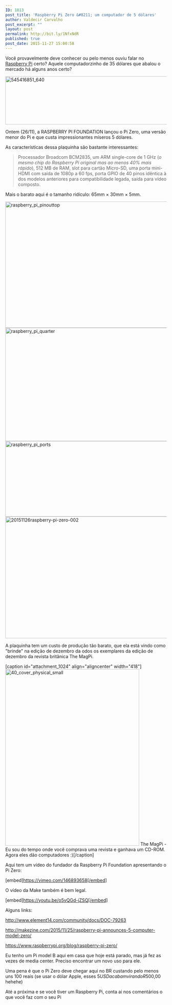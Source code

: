 ```yaml
---
ID: 1013
post_title: 'Raspberry Pi Zero &#8211; um computador de 5 dólares'
author: Valdecir Carvalho
post_excerpt: ""
layout: post
permalink: http://bit.ly/1NfxNdR
published: true
post_date: 2015-11-27 15:00:58
---
```

Você provavelmente deve conhecer ou pelo menos ouviu falar no <a href="https://pt.wikipedia.org/wiki/Raspberry_Pi" target="_blank">Raspberry Pi</a> certo? Aquele computadorzinho de 35 dólares que abalou o mercado há alguns anos certo?

<img class="aligncenter size-full wp-image-1021" src="http://homelaber.com.br/site/wp-content/uploads/2015/11/545416851_640-e1448737619800.jpg" alt="545416851_640" width="640" height="150" />

Ontem (26/11), a RASPBERRY PI FOUNDATION lançou o Pi Zero, uma versão menor do Pi e que custa impressionantes míseros 5 dólares.<!--more-->

As características dessa plaquinha são bastante interessantes:

<blockquote>Processador Broadcom BCM2835, um ARM single-core de 1 GHz (<em>o mesmo chip do Raspberry Pi original mas ao menos 40% mais rápido</em>), 512 MB de RAM, slot para cartão Micro-SD, uma porta mini-HDMI com saída de 1080p a 60 fps, porta GPIO de 40 pinos idêntica à dos modelos anteriores para compatibilidade legada, saída para vídeo composto.</blockquote>

Mais o barato aqui é o tamanho ridículo: 65mm × 30mm × 5mm.

<img class="aligncenter size-full wp-image-1017" src="http://homelaber.com.br/site/wp-content/uploads/2015/11/raspberry_pi_pinouttop.jpg" alt="raspberry_pi_pinouttop" width="800" height="393" />

<img class="aligncenter size-full wp-image-1016" src="http://homelaber.com.br/site/wp-content/uploads/2015/11/raspberry_pi_quarter.jpg" alt="raspberry_pi_quarter" width="800" height="353" />

<img class="aligncenter size-full wp-image-1015" src="http://homelaber.com.br/site/wp-content/uploads/2015/11/raspberry_pi_ports.jpg" alt="raspberry_pi_ports" width="800" height="235" />

<img class="aligncenter size-full wp-image-1028" src="http://homelaber.com.br/site/wp-content/uploads/2015/11/20151126raspberry-pi-zero-002.jpg" alt="20151126raspberry-pi-zero-002" width="620" height="379" />

A plaquinha tem um custo de produção tão barato, que ela está vindo como "brinde" na edição de dezembro da odos os exemplares da edição de dezembro da revista britânica The MagPi.

[caption id="attachment_1024" align="aligncenter" width="418"]<img class="wp-image-1024 size-full" src="http://homelaber.com.br/site/wp-content/uploads/2015/11/40_cover_physical_small.png" alt="40_cover_physical_small" width="418" height="550" /> The MagPi - Eu sou do tempo onde você comprava uma revista e ganhava um CD-ROM. Agora eles dão computadores :)[/caption]

Aqui tem um vídeo do fundador da Raspberry Pi Foundation apresentando o Pi Zero:

[embed]https://vimeo.com/146893658[/embed]

O vídeo da Make também é bem legal.

[embed]https://youtu.be/o5vQGd-jZSQ[/embed]

Alguns links:

<a href="http://www.element14.com/community/docs/DOC-79263" target="_blank">http://www.element14.com/community/docs/DOC-79263</a>

<a href="http://makezine.com/2015/11/25/raspberry-pi-announces-5-computer-model-zero/" target="_blank">http://makezine.com/2015/11/25/raspberry-pi-announces-5-computer-model-zero/</a>

<a href="https://www.raspberrypi.org/blog/raspberry-pi-zero/" target="_blank">https://www.raspberrypi.org/blog/raspberry-pi-zero/</a>

Eu tenho um Pi model B aqui em casa que hoje está parado, mas já fez as vezes de media center. Preciso encontrar um novo uso para ele.

Uma pena é que o Pi Zero deve chegar aqui no BR custando pelo menos uns 100 reais (se usar o dólar Apple, esses $5USD acabam virando R$500,00 hehehe)

Até a próxima e se você tiver um Raspberry Pi, conta ai nos comentários o que você faz com o seu Pi